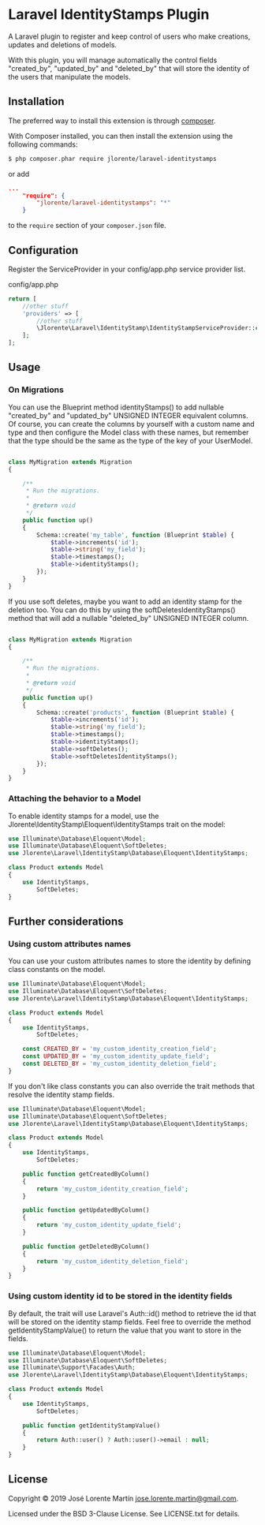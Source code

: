Laravel IdentityStamps Plugin
=============================
A Laravel plugin to register and keep control of users who make creations, updates and deletions of models.

With this plugin, you will manage automatically the control fields "created_by", "updated_by" and "deleted_by" that 
will store the identity of the users that manipulate the models.

## Installation

The preferred way to install this extension is through [composer](http://getcomposer.org/download/).

With Composer installed, you can then install the extension using the following commands:

```bash
$ php composer.phar require jlorente/laravel-identitystamps
```

or add 

```json
...
    "require": {
        "jlorente/laravel-identitystamps": "*"
    }
```

to the ```require``` section of your `composer.json` file.

## Configuration

Register the ServiceProvider in your config/app.php service provider list.

config/app.php
```php
return [
    //other stuff
    'providers' => [
        //other stuff
        \Jlorente\Laravel\IdentityStamp\IdentityStampServiceProvider::class,
    ];
];
```

## Usage

### On Migrations

You can use the Blueprint method identityStamps() to add nullable "created_by" 
and "updated_by" UNSIGNED INTEGER equivalent columns. Of course, you can create 
the columns by yourself with a custom name and type and then configure the Model 
class with these names, but remember that the type should be the same as the type 
of the key of your UserModel.

```php

class MyMigration extends Migration
{

    /**
     * Run the migrations.
     *
     * @return void
     */
    public function up()
    {
        Schema::create('my_table', function (Blueprint $table) {
            $table->increments('id');
            $table->string('my_field');
            $table->timestamps();
            $table->identityStamps();
        });
    }
}
```

If you use soft deletes, maybe you want to add an identity stamp for the deletion too. 
You can do this by using the softDeletesIdentityStamps() method that will add a 
nullable "deleted_by" UNSIGNED INTEGER column.

```php

class MyMigration extends Migration
{

    /**
     * Run the migrations.
     *
     * @return void
     */
    public function up()
    {
        Schema::create('products', function (Blueprint $table) {
            $table->increments('id');
            $table->string('my_field');
            $table->timestamps();
            $table->identityStamps();
            $table->softDeletes();
            $table->softDeletesIdentityStamps();
        });
    }
}
```

### Attaching the behavior to a Model

To enable identity stamps for a model, use the Jlorente\IdentityStamp\Eloquent\IdentityStamps trait on the model:

```php
use Illuminate\Database\Eloquent\Model;
use Illuminate\Database\Eloquent\SoftDeletes;
use Jlorente\Laravel\IdentityStamp\Database\Eloquent\IdentityStamps;

class Product extends Model
{
    use IdentityStamps,
        SoftDeletes;
}
```

## Further considerations

### Using custom attributes names

You can use your custom attributes names to store the identity by defining class 
constants on the model.

```php
use Illuminate\Database\Eloquent\Model;
use Illuminate\Database\Eloquent\SoftDeletes;
use Jlorente\Laravel\IdentityStamp\Database\Eloquent\IdentityStamps;

class Product extends Model
{
    use IdentityStamps,
        SoftDeletes;

    const CREATED_BY = 'my_custom_identity_creation_field';
    const UPDATED_BY = 'my_custom_identity_update_field';
    const DELETED_BY = 'my_custom_identity_deletion_field';
}
```

If you don't like class constants you can also override the trait methods that 
resolve the identity stamp fields.

```php
use Illuminate\Database\Eloquent\Model;
use Illuminate\Database\Eloquent\SoftDeletes;
use Jlorente\Laravel\IdentityStamp\Database\Eloquent\IdentityStamps;

class Product extends Model
{
    use IdentityStamps,
        SoftDeletes;

    public function getCreatedByColumn() 
    {
        return 'my_custom_identity_creation_field';
    }

    public function getUpdatedByColumn() 
    {
        return 'my_custom_identity_update_field';
    }

    public function getDeletedByColumn() 
    {
        return 'my_custom_identity_deletion_field';
    }
}
```

### Using custom identity id to be stored in the identity fields

By default, the trait will use Laravel's Auth::id() method to retrieve the id 
that will be stored on the identity stamp fields. Feel free to override the 
method getIdentityStampValue() to return the value that you want to store in the 
fields.

```php
use Illuminate\Database\Eloquent\Model;
use Illuminate\Database\Eloquent\SoftDeletes;
use Illuminate\Support\Facades\Auth;
use Jlorente\Laravel\IdentityStamp\Database\Eloquent\IdentityStamps;

class Product extends Model
{
    use IdentityStamps,
        SoftDeletes;

    public function getIdentityStampValue() 
    {
        return Auth::user() ? Auth::user()->email : null;
    }
}
```

## License 

Copyright &copy; 2019 José Lorente Martín <jose.lorente.martin@gmail.com>.

Licensed under the BSD 3-Clause License. See LICENSE.txt for details.
